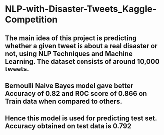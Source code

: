 # NLP-with-Disaster-Tweets_Kaggle-Competition
## The main idea of this project is predicting whether a given tweet is about a real disaster or not, using NLP Techniques and Machine Learning. The dataset consists of around 10,000 tweets.
## Bernoulli Naive Bayes model gave better Accuracy of 0.82 and ROC score of 0.866 on Train data when compared to others.
## Hence this model is used for predicting test set. Accuracy obtained on test data is 0.792

